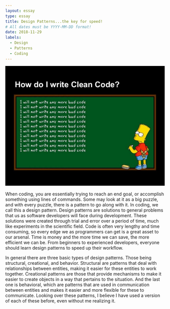 ```yaml
---
layout: essay
type: essay
title: Design Patterns...the key for speed!
# All dates must be YYYY-MM-DD format!
date: 2018-11-29
labels:
  - Design
  - Patterns
  - Coding
---
```


<img class="ui medium right floated rounded image" src="../images/design.jpg">

When coding, you are essentially trying to reach an end goal, or accomplish something using lines of commands. Some may look at it as a big puzzle, and with every puzzle, there is a pattern to go along with it. In coding, we call this a design pattern. Design patterns are solutions to general problems that us as software developers will face during development. These solutions were created through trial and error over a period of time, much like experiments in the scientific field. Code is often very lengthy and time consuming, so every edge we as programmers can get is a great asset to our arsenal. Time is money and the more time we can save, the more efficient we can be. From beginners to experienced developers, everyone should learn design patterns to speed up their workflow. 

In general there are three basic types of design patterns. Those being structural, creational, and behavior. Structural are patterns that deal with relationships between entities, making it easier for these entities to work together. Creational patterns are those that provide mechanisms to make it easier to create objects in a way that pertains to the situation. And the last one is behavioral, which are patterns that are used in communication between entities and makes it easier and more flexible for these to communicate. Looking over these patterns, I believe I have used a version of each of these before, even without me realizing it.




